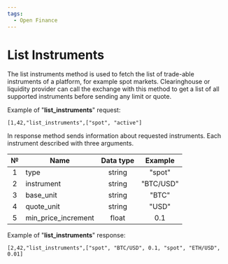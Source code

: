 ```yaml
---
tags:
  - Open Finance
---
```

# List Instruments

The list instruments method is used to fetch the list of trade-able instruments of a platform, for example spot markets. Clearinghouse or liquidity provider can call the exchange with this method to get a list of all supported instruments before sending any limit or quote.

Example of "**list_instruments**" request:

```
[1,42,"list_instruments",["spot", "active"]
```

In response method sends information about requested instruments. Each instrument described with three arguments.

|  №   | Name                | Data type |  Example  |
| :--: | ------------------- | :-------: | :-------: |
|  1   | type                |  string   |  "spot"   |
|  2   | instrument          |  string   | "BTC/USD" |
|  3   | base_unit           |  string   | "BTC" |
|  4   | quote_unit          |  string   | "USD" |
|  5   | min_price_increment |   float   |    0.1    |


Example of "**list_instruments**" response:

```
[2,42,"list_instruments",["spot", "BTC/USD", 0.1, "spot", "ETH/USD", 0.01]
```
